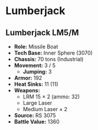# Lumberjack
## Lumberjack LM5/M
- **Role:** Missile Boat
- **Tech Base:** Inner Sphere (3070)
- **Chassis:** 70 tons (Industrial)
- **Movement:** 3 / 5
  - **Jumping:** 3
- **Armor:** 192
- **Heat Sinks:** 11 (11)
- **Weapons:**
  - LRM 15 × 2 (ammo: 32)
  - Large Laser
  - Medium Laser × 2
- **Source:** RS 3075
- **Battle Value:** 1360


